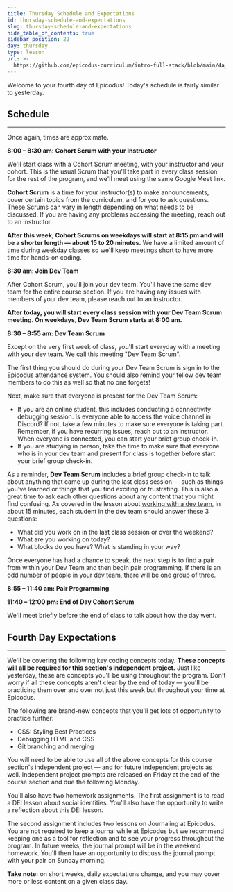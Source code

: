 ```yaml
---
title: Thursday Schedule and Expectations
id: thursday-schedule-and-expectations
slug: thursday-schedule-and-expectations
hide_table_of_contents: true
sidebar_position: 22
day: thursday
type: lesson
url: >-
  https://github.com/epicodus-curriculum/intro-full-stack/blob/main/4a_remote_expectations_wk1_thursday.md
---
```


Welcome to your fourth day of Epicodus! Today's schedule is fairly similar to yesterday.

## Schedule
---

Once again, times are approximate.

**8:00 – 8:30 am: Cohort Scrum with your Instructor**

We'll start class with a Cohort Scrum meeting, with your instructor and your cohort. This is the usual Scrum that you'll take part in every class session for the rest of the program, and we'll meet using the same Google Meet link.

**Cohort Scrum** is a time for your instructor(s) to make announcements, cover certain topics from the curriculum, and for you to ask questions. These Scrums can vary in length depending on what needs to be discussed. If you are having any problems accessing the meeting, reach out to an instructor.

**After this week, Cohort Scrums on weekdays will start at 8:15 pm and will be a shorter length — about 15 to 20 minutes.** We have a limited amount of time during weekday classes so we'll keep meetings short to have more time for hands-on coding.

**8:30 am: Join Dev Team**

After Cohort Scrum, you'll join your dev team. You'll have the same dev team for the entire course section. If you are having any issues with members of your dev team, please reach out to an instructor.

**After today, you will start every class session with your Dev Team Scrum meeting. On weekdays, Dev Team Scrum starts at 8:00 am.**

**8:30 – 8:55 am: Dev Team Scrum**

Except on the very first week of class, you'll start everyday with a meeting with your dev team. We call this meeting "Dev Team Scrum".

The first thing you should do during your Dev Team Scrum is sign in to the Epicodus attendance system. You should also remind your fellow dev team members to do this as well so that no one forgets!

Next, make sure that everyone is present for the Dev Team Scrum: 

- If you are an online student, this includes conducting a connectivity debugging session. Is everyone able to access the voice channel in Discord? If not, take a few minutes to make sure everyone is taking part. Remember, if you have recurring issues, reach out to an instructor. When everyone is connected, you can start your brief group check-in.
- If you are studying in person, take the time to make sure that everyone who is in your dev team and present for class is together before start your brief group check-in.

As a reminder, **Dev Team Scrum** includes a brief group check-in to talk about anything that came up during the last class session — such as things you've learned or things that you find exciting or frustrating. This is also a great time to ask each other questions about any content that you might find confusing. As covered in the lesson about [working with a dev team](https://new.learnhowtoprogram.com/pre-work/getting-started-with-intro-to-programming/working-with-a-dev-team), in about 15 minutes, each student in the dev team should answer these 3 questions:

* What did you work on in the last class session or over the weekend?
* What are you working on today?
* What blocks do you have? What is standing in your way?

Once everyone has had a chance to speak, the next step is to find a pair from within your Dev Team and then begin pair programming. If there is an odd number of people in your dev team, there will be one group of three. 

**8:55 – 11:40 am: Pair Programming** 

**11:40 – 12:00 pm: End of Day Cohort Scrum**

We'll meet briefly before the end of class to talk about how the day went.

## Fourth Day Expectations
---

We'll be covering the following key coding concepts today. **These concepts will all be required for this section's independent project.** Just like yesterday, these are concepts you'll be using throughout the program. Don't worry if all these concepts aren't clear by the end of today — you'll be practicing them over and over not just this week but throughout your time at Epicodus.

The following are brand-new concepts that you'll get lots of opportunity to practice further:

* CSS: Styling Best Practices
* Debugging HTML and CSS
* Git branching and merging

You will need to be able to use all of the above concepts for this course section's independent project — and for future independent projects as well. Independent project prompts are released on Friday at the end of the course section and due the following Monday.

You'll also have two homework assignments. The first assignment is to read a DEI lesson about social identities. You'll also have the opportunity to write a reflection about this DEI lesson.

The second assignment includes two lessons on Journaling at Epicodus. You are not required to keep a journal while at Epicodus but we recommend keeping one as a tool for reflection and to see your progress throughout the program. In future weeks, the journal prompt will be in the weekend homework. You'll then have an opportunity to discuss the journal prompt with your pair on Sunday morning.

**Take note:** on short weeks, daily expectations change, and you may cover more or less content on a given class day.